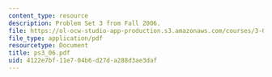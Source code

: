 ```yaml
---
content_type: resource
description: Problem Set 3 from Fall 2006.
file: https://ol-ocw-studio-app-production.s3.amazonaws.com/courses/3-032-mechanical-behavior-of-materials-fall-2007/4122e7bf11e704b6d27da288d3ae3daf_ps3_06.pdf
file_type: application/pdf
resourcetype: Document
title: ps3_06.pdf
uid: 4122e7bf-11e7-04b6-d27d-a288d3ae3daf
---
```

